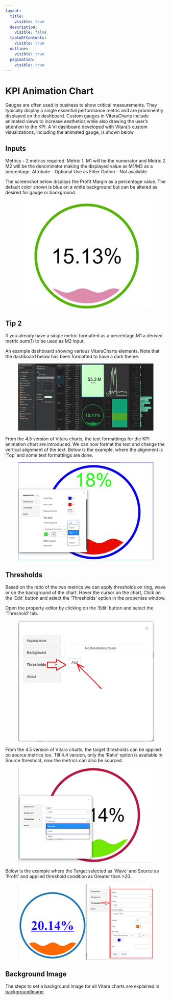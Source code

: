 ```yaml
---
layout:
  title:
    visible: true
  description:
    visible: false
  tableOfContents:
    visible: true
  outline:
    visible: true
  pagination:
    visible: true
---
```


# KPI Animation Chart

Gauges are often used in business to show critical measurements. They typically display a single essential performance metric and are prominently displayed on the dashboard. Custom gauges in VitaraCharts include animated views to increase aesthetics while also drawing the user’s attention to the KPI. A VI dashboard developed with Vitara’s custom visualizations, including the animated gauge, is shown below.

## Inputs <a href="#inputs" id="inputs"></a>

Metrics - 2 metrics required. Metric 1, M1 will be the numerator and Metric 2 M2 will be the denominator making the displayed value as M1/M2 as a percentage. Attribute - Optional Use as Filter Option - Not available

The screenshot below displays the Profit Margin as a percentage value. The default color shown is blue on a white background but can be altered as desired for gauge or background.

<figure><img src="../.gitbook/assets/KPI1.png" alt=""><figcaption></figcaption></figure>

## **Tip 2**

If you already have a single metric formatted as a percentage M1 a derived metric sum(1) to be used as M2 input.

An example dashboard showing various VitaraCharts elements. Note that the dashboard below has been formatted to have a dark theme.

<figure><img src="../.gitbook/assets/image72.png" alt=""><figcaption></figcaption></figure>

From the 4.5 version of Vitara charts, the text formattings for the KPI animation chart are introduced. We can now format the text and change the vertical alignment of the text. Below is the example, where the alignment is ‘Top’ and some text formattings are done.

<figure><img src="../.gitbook/assets/kpiAnimationformat.png" alt=""><figcaption></figcaption></figure>

## Thresholds <a href="#thresholds" id="thresholds"></a>

Based on the ratio of the two metrics we can apply thresholds on ring, wave or on the background of the chart. Hover the cursor on the chart, Click on the ‘Edit’ button and select the ‘Thresholds’ option in the properties window.

Open the property editor by clicking on the ‘Edit’ button and select the ‘Threshold’ tab.

<figure><img src="../.gitbook/assets/image516.png" alt=""><figcaption></figcaption></figure>

From the 4.5 version of Vitara charts, the target thresholds can be applied on source metrics too. Till 4.4 version, only the ‘Ratio’ option is available in Source threshold, now the metrics can also be sourced.

<figure><img src="../.gitbook/assets/kpiAnimationthreshold.png" alt=""><figcaption></figcaption></figure>

Below is the example where the Target selected as ‘Wave’ and Source as ‘Profit’ and applied threshold condition as Greater than >20.

<figure><img src="../.gitbook/assets/kpiAnimationthreshold1.png" alt=""><figcaption></figcaption></figure>

## Background Image <a href="#background-image" id="background-image"></a>

The steps to set a background image for all Vitara charts are explained in [backgroundImage](kpi-animation-chart.md#background-image).
